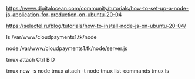 https://www.digitalocean.com/community/tutorials/how-to-set-up-a-node-js-application-for-production-on-ubuntu-20-04



https://selectel.ru/blog/tutorials/how-to-install-node-js-on-ubuntu-20-04/


ls /var/www/cloudpayments1.tk/node

node /var/www/cloudpayments1.tk/node/server.js

tmux attach
Ctrl B D


tmux new -s node
tmux attach -t  node
tmux list-commands
tmux ls
